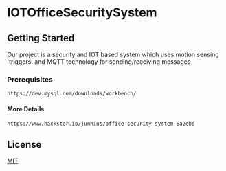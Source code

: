 # IOTOfficeSecuritySystem

## Getting Started
Our project is a security and IOT based system which uses motion sensing 'triggers' and MQTT technology for sending/receiving messages

### Prerequisites

```
https://dev.mysql.com/downloads/workbench/
```

#### More Details

```
https://www.hackster.io/junnius/office-security-system-6a2ebd
```


## License

[MIT](https://github.com/kelvinnnz/IOTOfficeSecuritySystem/blob/master/LICENSE)
